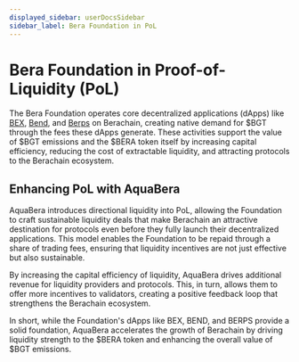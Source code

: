 ```yaml
---
displayed_sidebar: userDocsSidebar
sidebar_label: Bera Foundation in PoL
---
```


# Bera Foundation in Proof-of-Liquidity (PoL)

The Bera Foundation operates core decentralized applications (dApps) like [BEX](https://bartio.bex.berachain.com/), [Bend](https://bartio.bend.berachain.com/), and [Berps](https://bartio.berps.berachain.com/) on Berachain, creating native demand for $BGT through the fees these dApps generate. These activities support the value of $BGT emissions and the $BERA token itself by increasing capital efficiency, reducing the cost of extractable liquidity, and attracting protocols to the Berachain ecosystem.

## Enhancing PoL with AquaBera

AquaBera introduces directional liquidity into PoL, allowing the Foundation to craft sustainable liquidity deals that make Berachain an attractive destination for protocols even before they fully launch their decentralized applications. This model enables the Foundation to be repaid through a share of trading fees, ensuring that liquidity incentives are not just effective but also sustainable.

By increasing the capital efficiency of liquidity, AquaBera drives additional revenue for liquidity providers and protocols. This, in turn, allows them to offer more incentives to validators, creating a positive feedback loop that strengthens the Berachain ecosystem.

In short, while the Foundation's dApps like BEX, BEND, and BERPS provide a solid foundation, AquaBera accelerates the growth of Berachain by driving liquidity strength to the $BERA token and enhancing the overall value of $BGT emissions.
